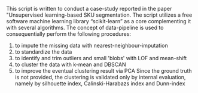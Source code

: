 This script is written to conduct a case-study reported in the paper "Unsupervised learning-based SKU segmentation.
The script utilizes a free software machine learning library “scikit-learn” as a core complementing it with several algorithms.
The concept of data-pipeline is used to consequentially perform the following procedures:
1) to impute the missing data with nearest-neighbour-imputation
2) to standardize the data
3) to identify and trim outliers and small 'blobs' with LOF and mean-shift
4) to cluster the data with k-mean and DBSCAN
5) to improve the eventual clustering result via PCA
Since the ground truth is not provided, the clustering is validated only by internal evaluation, namely by silhouette index, Calinski-Harabazs index and Dunn-index
